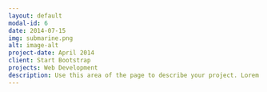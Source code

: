 ```yaml
---
layout: default
modal-id: 6
date: 2014-07-15
img: submarine.png
alt: image-alt
project-date: April 2014
client: Start Bootstrap
projects: Web Development
description: Use this area of the page to describe your project. Lorem ipsum dolor sit amet, consectetur adipisicing elit. Mollitia neque assumenda ipsam nihil, molestias magnam, recusandae quos quis inventore quisquam velit asperiores, vitae? Reprehenderit soluta, eos quod consequuntur itaque. Nam.
---
```

